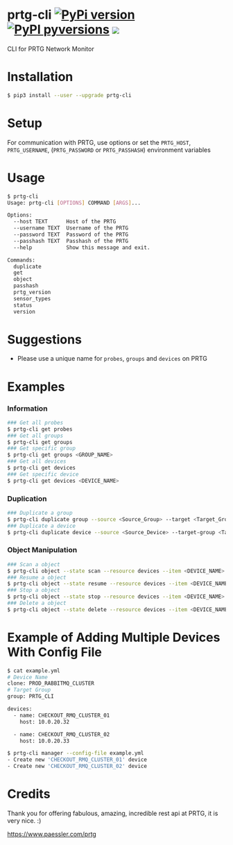 # prtg-cli [![PyPi version](https://img.shields.io/pypi/v/prtg-cli.svg)](https://pypi.python.org/pypi/prtg-cli/) [![PyPI pyversions](https://img.shields.io/pypi/pyversions/prtg-cli.svg)](https://pypi.python.org/pypi/prtg-cli/) [![](https://img.shields.io/github/license/f9n/prtg-cli.svg)](https://github.com/f9n/prtg-cli/blob/master/LICENSE)

CLI for PRTG Network Monitor

# Installation

```bash
$ pip3 install --user --upgrade prtg-cli
```

# Setup

For communication with PRTG, use options or set the `PRTG_HOST`, `PRTG_USERNAME`, (`PRTG_PASSWORD` or `PRTG_PASSHASH`) environment variables

# Usage

```bash
$ prtg-cli
Usage: prtg-cli [OPTIONS] COMMAND [ARGS]...

Options:
  --host TEXT      Host of the PRTG
  --username TEXT  Username of the PRTG
  --password TEXT  Password of the PRTG
  --passhash TEXT  Passhash of the PRTG
  --help           Show this message and exit.

Commands:
  duplicate
  get
  object
  passhash
  prtg_version
  sensor_types
  status
  version
```

# Suggestions

- Please use a unique name for `probes`, `groups` and `devices` on PRTG

# Examples

### Information
```bash
### Get all probes
$ prtg-cli get probes
### Get all groups 
$ prtg-cli get groups
### Get specific group
$ prtg-cli get groups <GROUP_NAME>
### Get all devices
$ prtg-cli get devices
### Get specific device
$ prtg-cli get devices <DEVICE_NAME>
```

### Duplication
```bash
### Duplicate a group
$ prtg-cli duplicate group --source <Source_Group> --target <Target_Group> --target-name <New_Group_Name>
### Duplicate a device
$ prtg-cli duplicate device --source <Source_Device> --target-group <Target_Group> --target-name <New_Device_Name> --target-host <New_Device_Host>
```

### Object Manipulation
```bash
### Scan a object
$ prtg-cli object --state scan --resource devices --item <DEVICE_NAME>
### Resume a object
$ prtg-cli object --state resume --resource devices --item <DEVICE_NAME>
### Stop a object
$ prtg-cli object --state stop --resource devices --item <DEVICE_NAME>
### Delete a object
$ prtg-cli object --state delete --resource devices --item <DEVICE_NAME>
```

# Example of Adding Multiple Devices With Config File

```bash
$ cat example.yml
# Device Name
clone: PROD_RABBITMQ_CLUSTER
# Target Group
group: PRTG_CLI

devices:
  - name: CHECKOUT_RMQ_CLUSTER_01
    host: 10.0.20.32

  - name: CHECKOUT_RMQ_CLUSTER_02
    host: 10.0.20.33

$ prtg-cli manager --config-file example.yml
- Create new 'CHECKOUT_RMQ_CLUSTER_01' device
- Create new 'CHECKOUT_RMQ_CLUSTER_02' device
```

# Credits

Thank you for offering fabulous, amazing, incredible rest api at PRTG, it is very nice. :)

https://www.paessler.com/prtg
